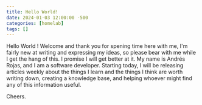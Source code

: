 ```yaml
---
title: Hello World!
date: 2024-01-03 12:00:00 -500
categories: [homelab]
tags: []
---
```



Hello World ! Welcome and thank you for spening time here with me, I'm fairly new at writing and expressing my ideas, so please bear with me while I get the hang of this. I promise I will get better at it. My name is Andrés Rojas, and I am a software developer. Starting today, I will be releasing articles weekly about the things I learn and the things I think are worth writing down, creating a knowledge base, and helping whoever might find any of this information useful.

Cheers.
